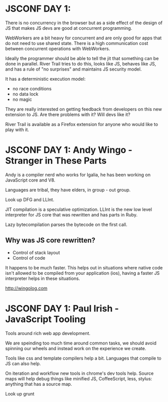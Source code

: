 
# JSCONF DAY 1:

There is no concurrency in the browser but as a side effect of the design of JS that makes JS devs are good at concurrent programming.

WebWorkers are a bit heavy for concurrent and are only good for apps that do not need to use shared state. There is a high communication cost between concurrent operations with WebWorkers.

Ideally the programmer should be able to tell the jit that something can be done in parallel. River Trail tries to do this, looks like JS, behaves like JS, and has a rule of "no surprises" and maintains JS security model.

It has a deterministic execution model:

* no race conditions
* no data lock
* no magic

They are really interested on getting feedback from developers on this new extension to JS. Are there problems with it? Will devs like it?

River Trail is available as a Firefox extension for anyone who would like to play with it.

# JSCONF DAY 1: Andy Wingo - Stranger in These Parts

Andy is a compiler nerd who works for Igalia, he has been working on JavaScript core and V8.

Languages are tribal, they have elders, in group - out group.

Look up DFG and LLInt.

JIT compilation is a speculative optimization. LLInt is the new low level interpreter for JS core that was rewritten and has parts in Ruby.

Lazy bytecompilation parses the bytecode on the first call.

## Why was JS core rewritten?

* Control of stack layout
* Control of code

It happens to be much faster. This helps out in situations where native code isn't allowed to be compiled from your application (ios), having a faster JS interpreter helps in these situations.

http://wingolog.com

# JSCONF DAY 1: Paul Irish - JavaScript Tooling

Tools around rich web app development.

We are speinding too much time around common tasks, we should avoid spinning our wheels and instead work on the experience we create.

Tools like css and template compilers help a bit. Languages that compile to JS can also help.

On iteration and workflow new tools in chrome's dev tools help. Source maps will help debug things like minified JS, CoffeeScript, less, stylus: anything that has a source map.

Look up grunt


[river]: #